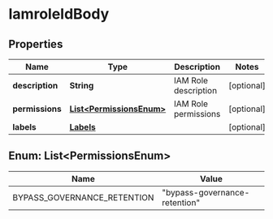# IamroleIdBody

## Properties
Name | Type | Description | Notes
------------ | ------------- | ------------- | -------------
**description** | **String** | IAM Role description |  [optional]
**permissions** | [**List&lt;PermissionsEnum&gt;**](#List&lt;PermissionsEnum&gt;) | IAM Role permissions |  [optional]
**labels** | [**Labels**](Labels.md) |  |  [optional]

<a name="List<PermissionsEnum>"></a>
## Enum: List&lt;PermissionsEnum&gt;
Name | Value
---- | -----
BYPASS_GOVERNANCE_RETENTION | &quot;bypass-governance-retention&quot;
